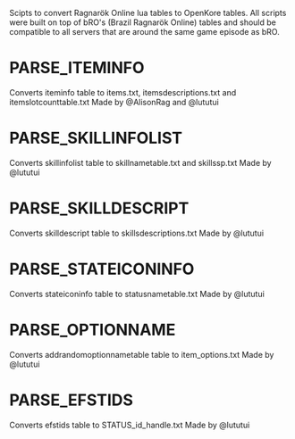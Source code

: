 Scipts to convert Ragnarök Online lua tables to OpenKore tables.
All scripts were built on top of bRO's (Brazil Ragnarök Online) tables and should be compatible to all servers that are around the same game episode as bRO.

# PARSE_ITEMINFO

Converts iteminfo table to items.txt, itemsdescriptions.txt and itemslotcounttable.txt
Made by @AlisonRag and @lututui

# PARSE_SKILLINFOLIST

Converts skillinfolist table to skillnametable.txt and skillssp.txt
Made by @lututui

# PARSE_SKILLDESCRIPT

Converts skilldescript table to skillsdescriptions.txt
Made by @lututui

# PARSE_STATEICONINFO

Converts stateiconinfo table to statusnametable.txt
Made by @lututui

# PARSE_OPTIONNAME

Converts addrandomoptionnametable table to item_options.txt
Made by @lututui

# PARSE_EFSTIDS

Converts efstids table to STATUS_id_handle.txt
Made by @lututui